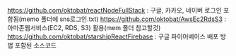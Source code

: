 https://github.com/oktobat/reactNodeFullStack : 구글, 카카오, 네이버 로그인 포함됨(memo 폴더에 sns로그인.txt)
https://github.com/oktobat/AwsEc2RdsS3 : 아마존웹서비스(EC2, RDS, S3) 활용(mem 폴더 참고할것)
https://github.com/oktobat/starshipReactFirebase : 구글 파이어베이스 배포 방법 포함된 소스코드
